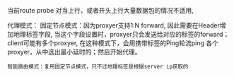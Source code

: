

当前route probe 对当上行，或者开头上行大量数据包的情况不适用,


代理模式：
    固定节点模式：因为proxyer支持1:N forward, 因此需要在Header增加地理标签字段, 当这个字段设置时，proxyer只会发送给对应的标签的forward；client可能有多个proxyer, 在这种模式下，会用携带标签的Ping轮流ping 各个proxyer，从中选出最小延时的；然后开始代理。
    
    智能路由模式：复用固定节点模式，只不过地理标签是根据server ip获取的
    
    


